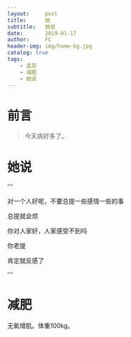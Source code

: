 ```yaml
---
layout:     post
title:      她
subtitle:   她说
date:       2019-01-17
author:     FC
header-img: img/home-bg.jpg
catalog: true
tags:
    - 孟蕊
    - 减肥
    - 她说
---
```



# 前言

>今天病好多了。


# 她说
'''

对一个人好呢，不要总提一些感情一些的事

总提就会烦

你对人家好，人家感受不到吗

你老提

肯定就反感了


'''


# 减肥

无氧增肌。体重100kg。

